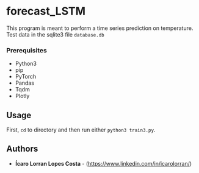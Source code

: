 # forecast_LSTM

This program is meant to perform a time series prediction on temperature. Test data in the sqlite3 file `database.db`

### Prerequisites

- Python3
- pip
- PyTorch
- Pandas
- Tqdm
- Plotly

## Usage

First, `cd` to directory and then run either `python3 train3.py`.

## Authors

* **Ícaro Lorran Lopes Costa** - (https://www.linkedin.com/in/icarolorran/)

